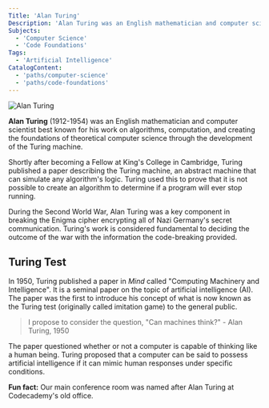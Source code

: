 ```yaml
---
Title: 'Alan Turing'
Description: 'Alan Turing was an English mathematician and computer scientist best known for his work on algorithms, computation, and creating the foundations of theoretical computer science through the development of the Turing machine.'
Subjects:
  - 'Computer Science'
  - 'Code Foundations'
Tags:
  - 'Artificial Intelligence'
CatalogContent:
  - 'paths/computer-science'
  - 'paths/code-foundations'
---
```


![Alan Turing](https://raw.githubusercontent.com/Codecademy/docs/main/media/alan_turing.png)

**Alan Turing** (1912-1954) was an English mathematician and computer scientist best known for his work on algorithms, computation, and creating the foundations of theoretical computer science through the development of the Turing machine.

Shortly after becoming a Fellow at King's College in Cambridge, Turing published a paper describing the Turing machine, an abstract machine that can simulate any algorithm's logic. Turing used this to prove that it is not possible to create an algorithm to determine if a program will ever stop running.

During the Second World War, Alan Turing was a key component in breaking the Enigma cipher encrypting all of Nazi Germany's secret communication. Turing's work is considered fundamental to deciding the outcome of the war with the information the code-breaking provided.

## Turing Test

In 1950, Turing published a paper in _Mind_ called "Computing Machinery and Intelligence". It is a seminal paper on the topic of artificial intelligence (AI). The paper was the first to introduce his concept of what is now known as the Turing test (originally called imitation game) to the general public.

> I propose to consider the question, "Can machines think?" - Alan Turing, 1950

The paper questioned whether or not a computer is capable of thinking like a human being. Turing proposed that a computer can be said to possess artificial intelligence if it can mimic human responses under specific conditions.

**Fun fact:** Our main conference room was named after Alan Turing at Codecademy's old office.
